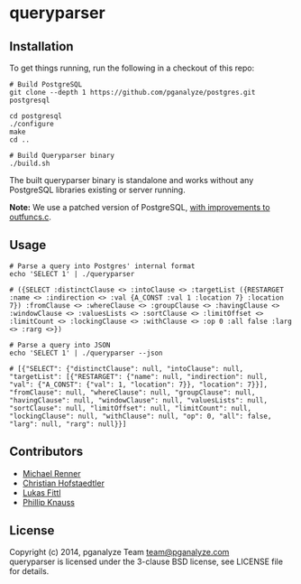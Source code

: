 queryparser
===========

Installation
------------

To get things running, run the following in a checkout of this repo:

```shell
# Build PostgreSQL
git clone --depth 1 https://github.com/pganalyze/postgres.git postgresql

cd postgresql
./configure
make
cd ..

# Build Queryparser binary
./build.sh
```

The built queryparser binary is standalone and works without any PostgreSQL libraries existing or server running.

**Note:** We use a patched version of PostgreSQL, [with improvements to outfuncs.c](https://github.com/pganalyze/postgres/compare/REL9_3_STABLE...pg_query).

Usage
-----

```shell
# Parse a query into Postgres' internal format
echo 'SELECT 1' | ./queryparser

# ({SELECT :distinctClause <> :intoClause <> :targetList ({RESTARGET :name <> :indirection <> :val {A_CONST :val 1 :location 7} :location 7}) :fromClause <> :whereClause <> :groupClause <> :havingClause <> :windowClause <> :valuesLists <> :sortClause <> :limitOffset <> :limitCount <> :lockingClause <> :withClause <> :op 0 :all false :larg <> :rarg <>})

# Parse a query into JSON
echo 'SELECT 1' | ./queryparser --json

# [{"SELECT": {"distinctClause": null, "intoClause": null, "targetList": [{"RESTARGET": {"name": null, "indirection": null, "val": {"A_CONST": {"val": 1, "location": 7}}, "location": 7}}], "fromClause": null, "whereClause": null, "groupClause": null, "havingClause": null, "windowClause": null, "valuesLists": null, "sortClause": null, "limitOffset": null, "limitCount": null, "lockingClause": null, "withClause": null, "op": 0, "all": false, "larg": null, "rarg": null}}]
```

Contributors
------------

- [Michael Renner](https://github.com/terrorobe)
- [Christian Hofstaedtler](https://github.com/zeha)
- [Lukas Fittl](mailto:lukas@fittl.com)
- [Phillip Knauss](https://github.com/phillipknauss)

License
-------

Copyright (c) 2014, pganalyze Team <team@pganalyze.com><br>
queryparser is licensed under the 3-clause BSD license, see LICENSE file for details.
